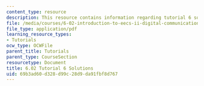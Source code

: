```yaml
---
content_type: resource
description: This resource contains information regarding tutorial 6 solutions.
file: /media/courses/6-02-introduction-to-eecs-ii-digital-communication-systems-fall-2012/69b3ad60d328d99c28d9da91fbf8d767_MIT6_02F12_tutor06_sol.pdf
file_type: application/pdf
learning_resource_types:
- Tutorials
ocw_type: OCWFile
parent_title: Tutorials
parent_type: CourseSection
resourcetype: Document
title: 6.02 Tutorial 6 Solutions
uid: 69b3ad60-d328-d99c-28d9-da91fbf8d767
---
```

